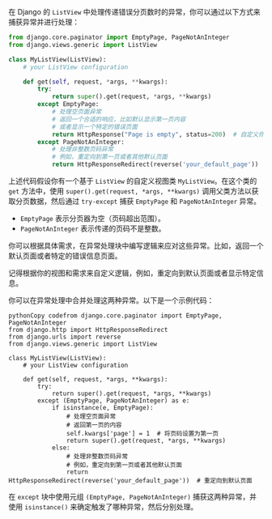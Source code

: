 在 Django 的 `ListView` 中处理传递错误分页数时的异常，你可以通过以下方式来捕获异常并进行处理：

```python
from django.core.paginator import EmptyPage, PageNotAnInteger
from django.views.generic import ListView

class MyListView(ListView):
    # your ListView configuration

    def get(self, request, *args, **kwargs):
        try:
            return super().get(request, *args, **kwargs)
        except EmptyPage:
            # 处理空页面异常
            # 返回一个合适的响应，比如默认显示第一页内容
            # 或者显示一个特定的错误页面
            return HttpResponse("Page is empty", status=200)  # 自定义你的响应内容和状态码
        except PageNotAnInteger:
            # 处理非整数页码异常
            # 例如，重定向到第一页或者其他默认页面
            return HttpResponseRedirect(reverse('your_default_page'))  # 重定向到默认页面
```

上述代码假设你有一个基于 `ListView` 的自定义视图类 `MyListView`。在这个类的 `get` 方法中，使用 `super().get(request, *args, **kwargs)` 调用父类方法以获取分页数据，然后通过 `try-except` 捕获 `EmptyPage` 和 `PageNotAnInteger` 异常。

- `EmptyPage` 表示分页器为空（页码超出范围）。
- `PageNotAnInteger` 表示传递的页码不是整数。

你可以根据具体需求，在异常处理块中编写逻辑来应对这些异常。比如，返回一个默认页面或者特定的错误信息页面。

记得根据你的视图和需求来自定义逻辑，例如，重定向到默认页面或者显示特定信息。




你可以在异常处理中合并处理这两种异常。以下是一个示例代码：

```
pythonCopy codefrom django.core.paginator import EmptyPage, PageNotAnInteger
from django.http import HttpResponseRedirect
from django.urls import reverse
from django.views.generic import ListView

class MyListView(ListView):
    # your ListView configuration

    def get(self, request, *args, **kwargs):
        try:
            return super().get(request, *args, **kwargs)
        except (EmptyPage, PageNotAnInteger) as e:
            if isinstance(e, EmptyPage):
                # 处理空页面异常
                # 返回第一页的内容
                self.kwargs['page'] = 1  # 将页码设置为第一页
                return super().get(request, *args, **kwargs)
            else:
                # 处理非整数页码异常
                # 例如，重定向到第一页或者其他默认页面
                return HttpResponseRedirect(reverse('your_default_page'))  # 重定向到默认页面
```

在 `except` 块中使用元组 `(EmptyPage, PageNotAnInteger)` 捕获这两种异常，并使用 `isinstance()` 来确定触发了哪种异常，然后分别处理。